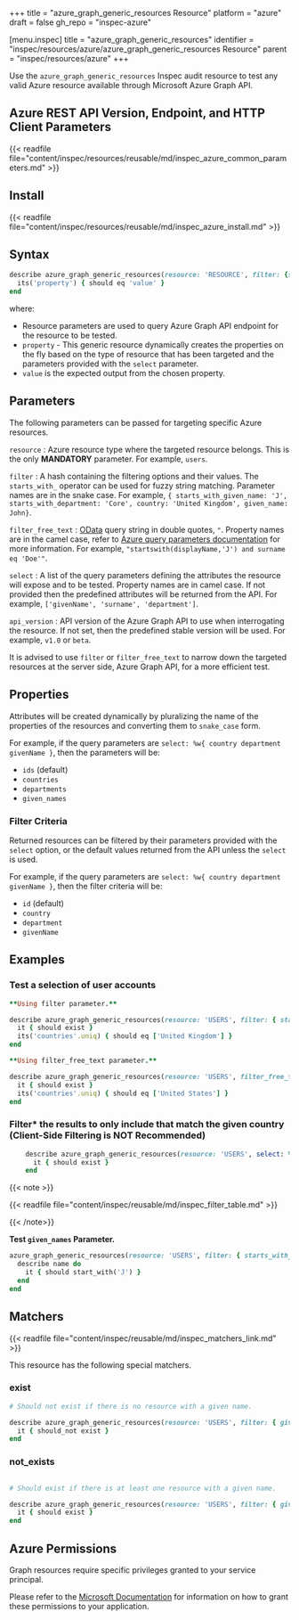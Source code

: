 +++
title = "azure_graph_generic_resources Resource"
platform = "azure"
draft = false
gh_repo = "inspec-azure"

[menu.inspec]
title = "azure_graph_generic_resources"
identifier = "inspec/resources/azure/azure_graph_generic_resources Resource"
parent = "inspec/resources/azure"
+++

Use the `azure_graph_generic_resources` Inspec audit resource to test any valid Azure resource available through Microsoft Azure Graph API.

## Azure REST API Version, Endpoint, and HTTP Client Parameters

{{< readfile file="content/inspec/resources/reusable/md/inspec_azure_common_parameters.md" >}}

## Install

{{< readfile file="content/inspec/resources/reusable/md/inspec_azure_install.md" >}}

## Syntax

```ruby
describe azure_graph_generic_resources(resource: 'RESOURCE', filter: {starts_with_property_name: 'A'}, select: %w(properties to be tested)) do
  its('property') { should eq 'value' }
end
```

where:

- Resource parameters are used to query Azure Graph API endpoint for the resource to be tested.
- `property` - This generic resource dynamically creates the properties on the fly based on the type of resource that has been targeted and the parameters provided with the `select` parameter.
- `value` is the expected output from the chosen property.

## Parameters

The following parameters can be passed for targeting specific Azure resources.

`resource`
: Azure resource type where the targeted resource belongs. This is the only **MANDATORY** parameter. For example, `users`.

`filter`
: A hash containing the filtering options and their values. The `starts_with_` operator can be used for fuzzy string matching. Parameter names are in the snake case. For example, `{ starts_with_given_name: 'J', starts_with_department: 'Core', country: 'United Kingdom', given_name: John}`.

`filter_free_text`
: [OData](https://www.odata.org/getting-started/basic-tutorial/) query string in double quotes, `"`. Property names are in the camel case, refer to [Azure query parameters documentation](https://docs.microsoft.com/en-us/graph/query-parameters#filter-parameter) for more information. For example, `"startswith(displayName,'J') and surname eq 'Doe'"`.

`select`
: A list of the query parameters defining the attributes the resource will expose and to be tested. Property names are in camel case. If not provided then the predefined attributes will be returned from the API. For example, `['givenName', 'surname', 'department']`.

`api_version`
: API version of the Azure Graph API to use when interrogating the resource. If not set, then the predefined stable version will be used. For example, `v1.0` or `beta`.

It is advised to use `filter` or `filter_free_text` to narrow down the targeted resources at the server side, Azure Graph API, for a more efficient test.

## Properties

Attributes will be created dynamically by pluralizing the name of the properties of the resources and converting them to `snake_case` form.

For example, if the query parameters are `select: %w{ country department givenName }`, then the parameters will be:

- `ids` (default)
- `countries`
- `departments`
- `given_names`

### Filter Criteria

Returned resources can be filtered by their parameters provided with the `select` option, or the default values returned from the API unless the `select` is used.

For example, if the query parameters are `select: %w{ country department givenName }`, then the filter criteria will be:

- `id` (default)
- `country`
- `department`
- `givenName`

## Examples

### Test a selection of user accounts

```ruby
**Using filter parameter.**

describe azure_graph_generic_resources(resource: 'USERS', filter: { starts_with_given_name: 'J', starts_with_department: 'customer', country: 'United Kingdom' },  select: %w{ country userPrincipalName}) do
  it { should exist }
  its('countries'.uniq) { should eq ['United Kingdom'] }
end

**Using filter_free_text parameter.**

describe azure_graph_generic_resources(resource: 'USERS', filter_free_text: "startswith(givenName,'J') and startswith(department,'customer') and country eq 'United States'",  select: %w{ country userPrincipalName}) do
  it { should exist }
  its('countries'.uniq) { should eq ['United States'] }
end
```

### Filter<superscript>*</superscript> the results to only include that match the given country (Client-Side Filtering is NOT Recommended)

```ruby
    describe azure_graph_generic_resources(resource: 'USERS', select: %w{ country }).where(country: 'United Kingdom') do
      it { should exist }
    end
```

{{< note >}}

{{< readfile file="content/inspec/reusable/md/inspec_filter_table.md" >}}

{{< /note>}}

**Test `given_names` Parameter.**

```ruby
azure_graph_generic_resources(resource: 'USERS', filter: { starts_with_given_name: 'J' }, select: %w{ givenName }).given_names.each do |name|
  describe name do
    it { should start_with('J') }
  end
end
```

## Matchers

{{< readfile file="content/inspec/reusable/md/inspec_matchers_link.md" >}}

This resource has the following special matchers.

### exist

```ruby
# Should not exist if there is no resource with a given name.

describe azure_graph_generic_resources(resource: 'USERS', filter: { given_name: 'fake_name'}, select: %w{ givenName }) do
  it { should_not exist }
end
```

### not_exists

```ruby

# Should exist if there is at least one resource with a given name.

describe azure_graph_generic_resources(resource: 'USERS', filter: { given_name: 'valid_name'}, select: %w{ givenName }) do
  it { should exist }
end
```

## Azure Permissions

Graph resources require specific privileges granted to your service principal.

Please refer to the [Microsoft Documentation](https://docs.microsoft.com/en-us/azure/active-directory/develop/active-directory-integrating-applications#updating-an-application) for information on how to grant these permissions to your application.
